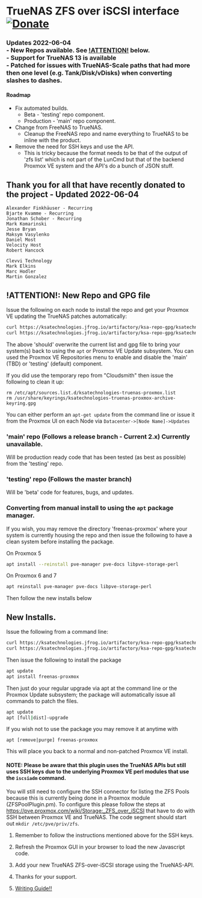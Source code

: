 # TrueNAS ZFS over iSCSI interface  [![Donate](https://www.paypalobjects.com/en_US/i/btn/btn_donateCC_LG.gif)](https://www.paypal.com/cgi-bin/webscr?cmd=_s-xclick&hosted_button_id=TCLNEMBUYQUXN&source=url)

### Updates 2022-06-04<br/>  - New Repos available. See [!ATTENTION!](#NewRepo) below.<br/>  - Support for TrueNAS 13 is available<br/>  - Patched for issues with TrueNAS-Scale paths that had more then one level (e.g. Tank/Disk/vDisks) when converting slashes to dashes.
#### Roadmap
* Fix automated builds.
  * Beta - 'testing' repo component.
  * Production - 'main' repo component.
* Change from FreeNAS to TrueNAS.
  * Cleanup the FreeNAS repo and name everything to TrueNAS to be inline with the product.
* Remove the need for SSH keys and use the API.
  * This is tricky because the format needs to be that of the output of 'zfs list' which is not part of the LunCmd but that of the backend Proxmox VE system and the API's do a bunch of JSON stuff.

## Thank you for all that have recently donated to the project - Updated 2022-06-04
    Alexander Finkhäuser - Recurring
    Bjarte Kvamme - Recurring
    Jonathan Schober - Recurring
    Mark Komarinski
    Jesse Bryan
    Maksym Vasylenko
    Daniel Most
    Velocity Host
    Robert Hancock
    
    Clevvi Technology
    Mark Elkins
    Marc Hodler
    Martin Gonzalez

## <a name="NewRepo"></a>!ATTENTION!: New Repo and GPG file
Issue the following on each node to install the repo and get your Proxmox VE updating the TrueNAS patches automatically:
```bash
curl https://ksatechnologies.jfrog.io/artifactory/ksa-repo-gpg/ksatechnologies-release.gpg -o /etc/apt/trusted.gpg.d/ksatechnologies-release.gpg
curl https://ksatechnologies.jfrog.io/artifactory/ksa-repo-gpg/ksatechnologies-repo.list -o /etc/apt/sources.list.d/ksatechnologies-repo.list
```
The above 'should' overwrite the current list and gpg file to bring your system(s) back to using the ```apt``` or Proxmox VE Update subsystem.
You can used the Proxmox VE Repositories menu to enable and disable the 'main' (TBD) or 'testing' (default) component.

If you did use the temporary repo from "Cloudsmith" then issue the following to clean it up:
```
rm /etc/apt/sources.list.d/ksatechnologies-truenas-proxmox.list
rm /usr/share/keyrings/ksatechnologies-truenas-proxmox-archive-keyring.gpg
```

You can either perform an ```apt-get update``` from the command line or issue it from the Proxmox UI on each Node via ```Datacenter->[Node Name]->Updates```

### 'main' repo (Follows a release branch - Current 2.x) Currently unavailable.
Will be production ready code that has been tested (as best as possible) from the 'testing' repo.

### 'testing' repo (Follows the master branch)
Will be 'beta' code for features, bugs, and updates.


### Converting from manual install to using the ```apt``` package manager.

If you wish, you may remove the directory 'freenas-proxmox' where your system is currently
housing the repo and then issue the following to have a clean system before installing the
package.

On Proxmox 5
```bash
apt install --reinstall pve-manager pve-docs libpve-storage-perl
```

On Proxmox 6 and 7
```bash
apt reinstall pve-manager pve-docs libpve-storage-perl
```
Then follow the new installs below

## New Installs.
Issue the following from a command line:
```bash
curl https://ksatechnologies.jfrog.io/artifactory/ksa-repo-gpg/ksatechnologies-release.gpg -o /etc/apt/trusted.gpg.d/ksatechnologies-release.gpg
curl https://ksatechnologies.jfrog.io/artifactory/ksa-repo-gpg/ksatechnologies-repo.list -o /etc/apt/sources.list.d/ksatechnologies-repo.list
```

Then issue the following to install the package
```bash
apt update
apt install freenas-proxmox
```

Then just do your regular upgrade via apt at the command line or the Proxmox Update subsystem; the package will automatically issue all commands to patch the files.
```bash
apt update
apt [full|dist]-upgrade
```

If you wish not to use the package you may remove it at anytime with
```
apt [remove|purge] freenas-proxmox
```
This will place you back to a normal and non-patched Proxmox VE install.

#### NOTE: Please be aware that this plugin uses the TrueNAS APIs but still uses SSH keys due to the underlying Proxmox VE perl modules that use the ```iscsiadm``` command.

You will still need to configure the SSH connector for listing the ZFS Pools because this is currently being done in a Proxmox module (ZFSPoolPlugin.pm). To configure this please follow the steps at https://pve.proxmox.com/wiki/Storage:_ZFS_over_iSCSI that have to do with SSH between Proxmox VE and TrueNAS. The code segment should start out `mkdir /etc/pve/priv/zfs`.

1. Remember to follow the instructions mentioned above for the SSH keys.

2. Refresh the Proxmox GUI in your browser to load the new Javascript code.

3. Add your new TrueNAS ZFS-over-iSCSI storage using the TrueNAS-API.

4. Thanks for your support.

5. <a href='https://xinux.net/index.php/Proxmox_iscsi_over_zfs_with_freenas'>Writing Guide!!</a>
